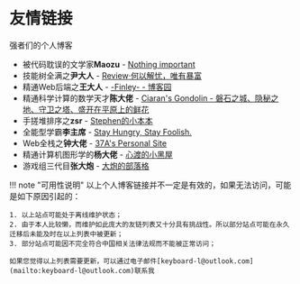 # 友情链接

强者们的个人博客

- 被代码耽误的文学家**Maozu** - [Nothing important](http://blog.maozu.ink/)
- 技能树全满之**尹大人** - [Review·何以解忧，唯有暴富](https://www.yichya.review/)
- 精通Web后端之**王大人** - [-Finley- - 博客园](https://www.cnblogs.com/Finley)
- 精通科学计算的数学天才**陈大佬** - [Ciaran's Gondolin - 磐石之城、隐秘之地、守卫之塔、盛开在平原上的鲜花](https://blog.ciaran.cn/)
- 手搓堆排序之**zsr** - [Stephen的小本本](http://www.stephenzhang.me/)
- 全能型学霸**李主席** - [Stay Hungry, Stay Foolish.](https://tobiaslee.top/)
- Web全栈之**钟大佬** - [37A's Personal Site](http://www.three7.cc/)
- 精通计算机图形学的**杨大佬** - [心渡的小黑屋](http://blog.xindu233.com/)
- 游戏组三代目**张大炮** - [大炮的部落格](http://blog.dapaostudio.com/)


!!! note "可用性说明"
    以上个人博客链接并不一定是有效的，如果无法访问，可能是如下原因引起的：

    1. 以上站点可能处于离线维护状态；
    2. 由于本人比较懒，而维护如此庞大的友链列表又十分具有挑战性。所以部分站点可能在永久迁移后未能及时在以上列表中被更新；
    3. 部分站点可能因不完全符合中国相关法律法规而不能被正常访问；
    
    如果您觉得以上列表需要更新，可以通过电子邮件[keyboard-l@outlook.com](mailto:keyboard-l@outlook.com)联系我
